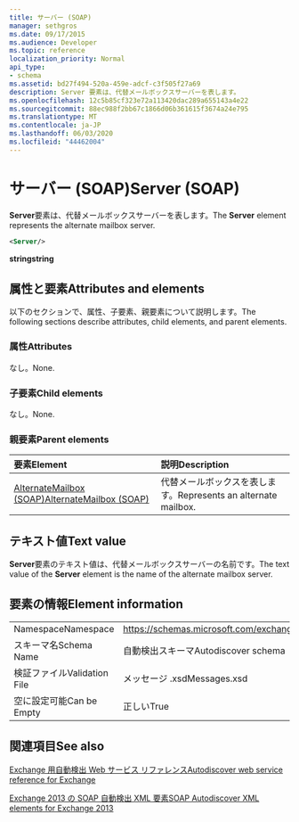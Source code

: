 ```yaml
---
title: サーバー (SOAP)
manager: sethgros
ms.date: 09/17/2015
ms.audience: Developer
ms.topic: reference
localization_priority: Normal
api_type:
- schema
ms.assetid: bd27f494-520a-459e-adcf-c3f505f27a69
description: Server 要素は、代替メールボックスサーバーを表します。
ms.openlocfilehash: 12c5b85cf323e72a113420dac289a655143a4e22
ms.sourcegitcommit: 88ec988f2bb67c1866d06b361615f3674a24e795
ms.translationtype: MT
ms.contentlocale: ja-JP
ms.lasthandoff: 06/03/2020
ms.locfileid: "44462004"
---
```

# <a name="server-soap"></a><span data-ttu-id="86db8-103">サーバー (SOAP)</span><span class="sxs-lookup"><span data-stu-id="86db8-103">Server (SOAP)</span></span>

<span data-ttu-id="86db8-104">**Server**要素は、代替メールボックスサーバーを表します。</span><span class="sxs-lookup"><span data-stu-id="86db8-104">The **Server** element represents the alternate mailbox server.</span></span> 
  
```XML
<Server/>
```

 <span data-ttu-id="86db8-105">**string**</span><span class="sxs-lookup"><span data-stu-id="86db8-105">**string**</span></span>
## <a name="attributes-and-elements"></a><span data-ttu-id="86db8-106">属性と要素</span><span class="sxs-lookup"><span data-stu-id="86db8-106">Attributes and elements</span></span>

<span data-ttu-id="86db8-107">以下のセクションで、属性、子要素、親要素について説明します。</span><span class="sxs-lookup"><span data-stu-id="86db8-107">The following sections describe attributes, child elements, and parent elements.</span></span>
  
### <a name="attributes"></a><span data-ttu-id="86db8-108">属性</span><span class="sxs-lookup"><span data-stu-id="86db8-108">Attributes</span></span>

<span data-ttu-id="86db8-109">なし。</span><span class="sxs-lookup"><span data-stu-id="86db8-109">None.</span></span>
  
### <a name="child-elements"></a><span data-ttu-id="86db8-110">子要素</span><span class="sxs-lookup"><span data-stu-id="86db8-110">Child elements</span></span>

<span data-ttu-id="86db8-111">なし。</span><span class="sxs-lookup"><span data-stu-id="86db8-111">None.</span></span>
  
### <a name="parent-elements"></a><span data-ttu-id="86db8-112">親要素</span><span class="sxs-lookup"><span data-stu-id="86db8-112">Parent elements</span></span>

|<span data-ttu-id="86db8-113">**要素**</span><span class="sxs-lookup"><span data-stu-id="86db8-113">**Element**</span></span>|<span data-ttu-id="86db8-114">**説明**</span><span class="sxs-lookup"><span data-stu-id="86db8-114">**Description**</span></span>|
|:-----|:-----|
|[<span data-ttu-id="86db8-115">AlternateMailbox (SOAP)</span><span class="sxs-lookup"><span data-stu-id="86db8-115">AlternateMailbox (SOAP)</span></span>](alternatemailbox-soap.md) <br/> |<span data-ttu-id="86db8-116">代替メールボックスを表します。</span><span class="sxs-lookup"><span data-stu-id="86db8-116">Represents an alternate mailbox.</span></span>  <br/> |
   
## <a name="text-value"></a><span data-ttu-id="86db8-117">テキスト値</span><span class="sxs-lookup"><span data-stu-id="86db8-117">Text value</span></span>

<span data-ttu-id="86db8-118">**Server**要素のテキスト値は、代替メールボックスサーバーの名前です。</span><span class="sxs-lookup"><span data-stu-id="86db8-118">The text value of the **Server** element is the name of the alternate mailbox server.</span></span> 
  
## <a name="element-information"></a><span data-ttu-id="86db8-119">要素の情報</span><span class="sxs-lookup"><span data-stu-id="86db8-119">Element information</span></span>

|||
|:-----|:-----|
|<span data-ttu-id="86db8-120">Namespace</span><span class="sxs-lookup"><span data-stu-id="86db8-120">Namespace</span></span>  <br/> |https://schemas.microsoft.com/exchange/2010/Autodiscover  <br/> |
|<span data-ttu-id="86db8-121">スキーマ名</span><span class="sxs-lookup"><span data-stu-id="86db8-121">Schema Name</span></span>  <br/> |<span data-ttu-id="86db8-122">自動検出スキーマ</span><span class="sxs-lookup"><span data-stu-id="86db8-122">Autodiscover schema</span></span>  <br/> |
|<span data-ttu-id="86db8-123">検証ファイル</span><span class="sxs-lookup"><span data-stu-id="86db8-123">Validation File</span></span>  <br/> |<span data-ttu-id="86db8-124">メッセージ .xsd</span><span class="sxs-lookup"><span data-stu-id="86db8-124">Messages.xsd</span></span>  <br/> |
|<span data-ttu-id="86db8-125">空に設定可能</span><span class="sxs-lookup"><span data-stu-id="86db8-125">Can be Empty</span></span>  <br/> |<span data-ttu-id="86db8-126">正しい</span><span class="sxs-lookup"><span data-stu-id="86db8-126">True</span></span>  <br/> |
   
## <a name="see-also"></a><span data-ttu-id="86db8-127">関連項目</span><span class="sxs-lookup"><span data-stu-id="86db8-127">See also</span></span>



[<span data-ttu-id="86db8-128">Exchange 用自動検出 Web サービス リファレンス</span><span class="sxs-lookup"><span data-stu-id="86db8-128">Autodiscover web service reference for Exchange</span></span>](autodiscover-web-service-reference-for-exchange.md)
  
[<span data-ttu-id="86db8-129">Exchange 2013 の SOAP 自動検出 XML 要素</span><span class="sxs-lookup"><span data-stu-id="86db8-129">SOAP Autodiscover XML elements for Exchange 2013</span></span>](soap-autodiscover-xml-elements-for-exchange-2013.md)

